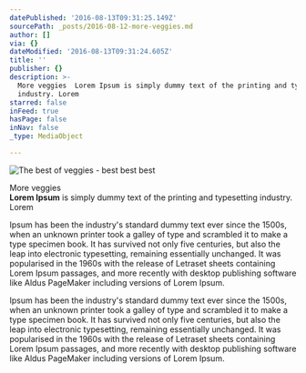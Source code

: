 ```yaml
---
datePublished: '2016-08-13T09:31:25.149Z'
sourcePath: _posts/2016-08-12-more-veggies.md
author: []
via: {}
dateModified: '2016-08-13T09:31:24.605Z'
title: ''
publisher: {}
description: >-
  More veggies  Lorem Ipsum is simply dummy text of the printing and typesetting
  industry. Lorem  
starred: false
inFeed: true
hasPage: false
inNav: false
_type: MediaObject

---
```

![The best of veggies - best best best](https://the-grid-user-content.s3-us-west-2.amazonaws.com/52d11985-9578-4b57-962b-d12489db1082.jpg)

More veggies  
**Lorem Ipsum** is simply dummy text of the printing and typesetting industry. Lorem 

Ipsum has been the industry's standard dummy text ever since the 1500s, when an unknown printer took a galley of type and scrambled it to make a type specimen book. It has survived not only five centuries, but also the leap into electronic typesetting, remaining essentially unchanged. It was popularised in the 1960s with the release of Letraset sheets containing Lorem Ipsum passages, and more recently with desktop publishing software like Aldus PageMaker including versions of Lorem Ipsum.

Ipsum has been the industry's standard dummy text ever since the 1500s, when an unknown printer took a galley of type and scrambled it to make a type specimen book. It has survived not only five centuries, but also the leap into electronic typesetting, remaining essentially unchanged. It was popularised in the 1960s with the release of Letraset sheets containing Lorem Ipsum passages, and more recently with desktop publishing software like Aldus PageMaker including versions of Lorem Ipsum.